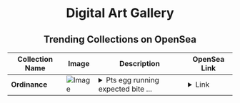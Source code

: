 <div align="center">

# Digital Art Gallery

## Trending Collections on OpenSea

| Collection Name                       | Image                                                                                     | Description                       | OpenSea Link                                                                                          |
|---------------------------------------|-------------------------------------------------------------------------------------------|-----------------------------------|--------------------------------------------------------------------------------------------------------|
| **Ordinance** | ![Image](https://i.seadn.io/s/raw/files/672da3d06ddc3f9f608fbcc1147521b1.jpg?w=500&auto=format?w=200&auto=format) | <details><summary>Pts egg running expected bite ...</summary>Pts egg running expected bite unlikely talks</details> | <details><summary>Link</summary>[Ordinance](https://opensea.io/collection/ordinance-6)</details> |

</div>